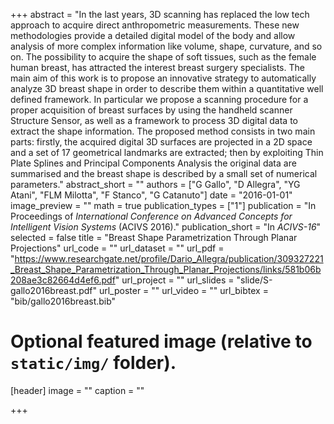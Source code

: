+++
abstract = "In the last years, 3D scanning has replaced the low tech approach to acquire direct anthropometric measurements. These new methodologies provide a detailed digital model of the body and allow analysis of more complex information like volume, shape, curvature, and so on. The possibility to acquire the shape of soft tissues, such as the female human breast, has attracted the interest breast surgery specialists. The main aim of this work is to propose an innovative strategy to automatically analyze 3D breast shape in order to describe them within a quantitative well defined framework. In particular we propose a scanning procedure for a proper acquisition of breast surfaces by using the handheld scanner Structure Sensor, as well as a framework to process 3D digital data to extract the shape information. The proposed method consists in two main parts: firstly, the acquired digital 3D surfaces are projected in a 2D space and a set of 17 geometrical landmarks are extracted; then by exploiting Thin Plate Splines and Principal Components Analysis the original data are summarised and the breast shape is described by a small set of numerical parameters."
abstract_short = ""
authors = ["G Gallo", "D Allegra", "YG Atani", "FLM Milotta", "F Stanco", "G Catanuto"]
date = "2016-01-01"
image_preview = ""
math = true
publication_types = ["1"]
publication = "In Proceedings of *International Conference on Advanced Concepts for Intelligent Vision Systems* (ACIVS 2016)."
publication_short = "In *ACIVS-16*"
selected = false
title = "Breast Shape Parametrization Through Planar Projections"
url_code = ""
url_dataset = ""
url_pdf = "https://www.researchgate.net/profile/Dario_Allegra/publication/309327221_Breast_Shape_Parametrization_Through_Planar_Projections/links/581b06b208ae3c82664d4ef6.pdf"
url_project = ""
url_slides = "slide/S-gallo2016breast.pdf"
url_poster = ""
url_video = ""
url_bibtex = "bib/gallo2016breast.bib"

# Optional featured image (relative to `static/img/` folder).
[header]
image = ""
caption = ""

+++